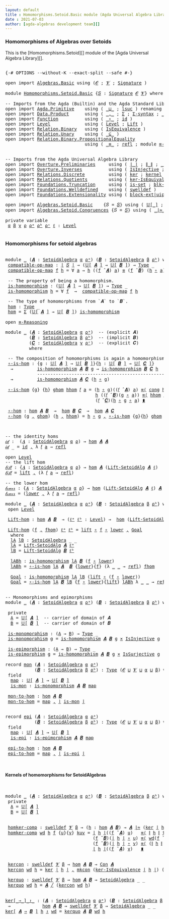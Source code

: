 ```yaml
---
layout: default
title : Homomorphisms.Setoid.Basic module (Agda Universal Algebra Library)
date : 2021-07-03
author: [agda-algebras development team][]
---
```


### Homomorphisms of Algebras over Setoids

This is the [Homomorphisms.Setoid][] module of the [Agda Universal Algebra Library][].

<pre class="Agda">

<a id="308" class="Symbol">{-#</a> <a id="312" class="Keyword">OPTIONS</a> <a id="320" class="Pragma">--without-K</a> <a id="332" class="Pragma">--exact-split</a> <a id="346" class="Pragma">--safe</a> <a id="353" class="Symbol">#-}</a>

<a id="358" class="Keyword">open</a> <a id="363" class="Keyword">import</a> <a id="370" href="Algebras.Basic.html" class="Module">Algebras.Basic</a> <a id="385" class="Keyword">using</a> <a id="391" class="Symbol">(</a><a id="392" href="Algebras.Basic.html#1210" class="Generalizable">𝓞</a> <a id="394" class="Symbol">;</a> <a id="396" href="Algebras.Basic.html#1212" class="Generalizable">𝓥</a> <a id="398" class="Symbol">;</a> <a id="400" href="Algebras.Basic.html#3576" class="Function">Signature</a> <a id="410" class="Symbol">)</a>

<a id="413" class="Keyword">module</a> <a id="420" href="Homomorphisms.Setoid.Basic.html" class="Module">Homomorphisms.Setoid.Basic</a> <a id="447" class="Symbol">{</a><a id="448" href="Homomorphisms.Setoid.Basic.html#448" class="Bound">𝑆</a> <a id="450" class="Symbol">:</a> <a id="452" href="Algebras.Basic.html#3576" class="Function">Signature</a> <a id="462" href="Algebras.Basic.html#1210" class="Generalizable">𝓞</a> <a id="464" href="Algebras.Basic.html#1212" class="Generalizable">𝓥</a><a id="465" class="Symbol">}</a> <a id="467" class="Keyword">where</a>

<a id="474" class="Comment">-- Imports from the Agda (Builtin) and the Agda Standard Library</a>
<a id="539" class="Keyword">open</a> <a id="544" class="Keyword">import</a> <a id="551" href="Agda.Primitive.html" class="Module">Agda.Primitive</a>    <a id="569" class="Keyword">using</a> <a id="575" class="Symbol">(</a> <a id="577" href="Agda.Primitive.html#810" class="Primitive Operator">_⊔_</a> <a id="581" class="Symbol">;</a> <a id="583" href="Agda.Primitive.html#780" class="Primitive">lsuc</a> <a id="588" class="Symbol">)</a> <a id="590" class="Keyword">renaming</a> <a id="599" class="Symbol">(</a> <a id="601" href="Agda.Primitive.html#326" class="Primitive">Set</a> <a id="605" class="Symbol">to</a> <a id="608" class="Primitive">Type</a> <a id="613" class="Symbol">)</a>
<a id="615" class="Keyword">open</a> <a id="620" class="Keyword">import</a> <a id="627" href="Data.Product.html" class="Module">Data.Product</a>      <a id="645" class="Keyword">using</a> <a id="651" class="Symbol">(</a> <a id="653" href="Agda.Builtin.Sigma.html#236" class="InductiveConstructor Operator">_,_</a> <a id="657" class="Symbol">;</a> <a id="659" href="Agda.Builtin.Sigma.html#166" class="Record">Σ</a> <a id="661" class="Symbol">;</a> <a id="663" href="Data.Product.html#916" class="Function">Σ-syntax</a> <a id="672" class="Symbol">;</a> <a id="674" href="Data.Product.html#1167" class="Function Operator">_×_</a> <a id="678" class="Symbol">)</a>
<a id="680" class="Keyword">open</a> <a id="685" class="Keyword">import</a> <a id="692" href="Function.html" class="Module">Function</a>          <a id="710" class="Keyword">using</a> <a id="716" class="Symbol">(</a> <a id="718" href="Function.Base.html#1031" class="Function Operator">_∘_</a> <a id="722" class="Symbol">;</a> <a id="724" href="Function.Base.html#615" class="Function">id</a> <a id="727" class="Symbol">)</a>
<a id="729" class="Keyword">open</a> <a id="734" class="Keyword">import</a> <a id="741" href="Level.html" class="Module">Level</a>             <a id="759" class="Keyword">using</a> <a id="765" class="Symbol">(</a> <a id="767" href="Agda.Primitive.html#597" class="Postulate">Level</a> <a id="773" class="Symbol">;</a> <a id="775" href="Level.html#400" class="Record">Lift</a> <a id="780" class="Symbol">)</a>
<a id="782" class="Keyword">open</a> <a id="787" class="Keyword">import</a> <a id="794" href="Relation.Binary.html" class="Module">Relation.Binary</a>   <a id="812" class="Keyword">using</a> <a id="818" class="Symbol">(</a> <a id="820" href="Relation.Binary.Structures.html#1522" class="Record">IsEquivalence</a> <a id="834" class="Symbol">)</a>
<a id="836" class="Keyword">open</a> <a id="841" class="Keyword">import</a> <a id="848" href="Relation.Unary.html" class="Module">Relation.Unary</a>    <a id="866" class="Keyword">using</a> <a id="872" class="Symbol">(</a> <a id="874" href="Relation.Unary.html#1742" class="Function Operator">_⊆_</a> <a id="878" class="Symbol">)</a>
<a id="880" class="Keyword">open</a> <a id="885" class="Keyword">import</a> <a id="892" href="Relation.Binary.PropositionalEquality.html" class="Module">Relation.Binary.PropositionalEquality</a>
                              <a id="960" class="Keyword">using</a> <a id="966" class="Symbol">(</a> <a id="968" href="Agda.Builtin.Equality.html#151" class="Datatype Operator">_≡_</a> <a id="972" class="Symbol">;</a> <a id="974" href="Agda.Builtin.Equality.html#208" class="InductiveConstructor">refl</a> <a id="979" class="Symbol">;</a> <a id="981" class="Keyword">module</a> <a id="988" href="Relation.Binary.PropositionalEquality.Core.html#2708" class="Module">≡-Reasoning</a> <a id="1000" class="Symbol">;</a> <a id="1002" href="Relation.Binary.PropositionalEquality.Core.html#1130" class="Function">cong</a> <a id="1007" class="Symbol">)</a>


<a id="1011" class="Comment">-- Imports from the Agda Universal Algebra Library</a>
<a id="1062" class="Keyword">open</a> <a id="1067" class="Keyword">import</a> <a id="1074" href="Overture.Preliminaries.html" class="Module">Overture.Preliminaries</a>     <a id="1101" class="Keyword">using</a> <a id="1107" class="Symbol">(</a> <a id="1109" href="Overture.Preliminaries.html#4155" class="Function Operator">∣_∣</a> <a id="1113" class="Symbol">;</a> <a id="1115" href="Overture.Preliminaries.html#4193" class="Function Operator">∥_∥</a> <a id="1119" class="Symbol">;</a> <a id="1121" href="Overture.Preliminaries.html#4859" class="Function Operator">_⁻¹</a> <a id="1125" class="Symbol">;</a> <a id="1127" href="Overture.Preliminaries.html#9422" class="Function Operator">_≈_</a><a id="1130" class="Symbol">)</a>
<a id="1132" class="Keyword">open</a> <a id="1137" class="Keyword">import</a> <a id="1144" href="Overture.Inverses.html" class="Module">Overture.Inverses</a>          <a id="1171" class="Keyword">using</a> <a id="1177" class="Symbol">(</a> <a id="1179" href="Overture.Inverses.html#2331" class="Function">IsInjective</a> <a id="1191" class="Symbol">;</a> <a id="1193" href="Overture.Inverses.html#3206" class="Function">IsSurjective</a> <a id="1206" class="Symbol">;</a> <a id="1208" href="Overture.Inverses.html#3462" class="Function">SurjInv</a> <a id="1216" class="Symbol">)</a>
<a id="1218" class="Keyword">open</a> <a id="1223" class="Keyword">import</a> <a id="1230" href="Relations.Discrete.html" class="Module">Relations.Discrete</a>         <a id="1257" class="Keyword">using</a> <a id="1263" class="Symbol">(</a> <a id="1265" href="Relations.Discrete.html#3561" class="Function">ker</a> <a id="1269" class="Symbol">;</a> <a id="1271" href="Relations.Discrete.html#3791" class="Function">kernel</a> <a id="1278" class="Symbol">)</a>
<a id="1280" class="Keyword">open</a> <a id="1285" class="Keyword">import</a> <a id="1292" href="Relations.Quotients.html" class="Module">Relations.Quotients</a>        <a id="1319" class="Keyword">using</a> <a id="1325" class="Symbol">(</a> <a id="1327" href="Relations.Quotients.html#2349" class="Function">ker-IsEquivalence</a> <a id="1345" class="Symbol">)</a>
<a id="1347" class="Keyword">open</a> <a id="1352" class="Keyword">import</a> <a id="1359" href="Foundations.Truncation.html" class="Module">Foundations.Truncation</a>     <a id="1386" class="Keyword">using</a> <a id="1392" class="Symbol">(</a> <a id="1394" href="Foundations.Truncation.html#6521" class="Function">is-set</a> <a id="1401" class="Symbol">;</a> <a id="1403" href="Foundations.Truncation.html#10715" class="Function">blk-uip</a> <a id="1411" class="Symbol">;</a> <a id="1413" href="Foundations.Truncation.html#7269" class="Function">is-embedding</a> <a id="1426" class="Symbol">;</a> <a id="1428" href="Foundations.Truncation.html#9332" class="Function">monic-is-embedding|Set</a> <a id="1451" class="Symbol">)</a>
<a id="1453" class="Keyword">open</a> <a id="1458" class="Keyword">import</a> <a id="1465" href="Foundations.Welldefined.html" class="Module">Foundations.Welldefined</a>    <a id="1492" class="Keyword">using</a> <a id="1498" class="Symbol">(</a> <a id="1500" href="Foundations.Welldefined.html#2817" class="Function">swelldef</a> <a id="1509" class="Symbol">)</a>
<a id="1511" class="Keyword">open</a> <a id="1516" class="Keyword">import</a> <a id="1523" href="Foundations.Extensionality.html" class="Module">Foundations.Extensionality</a> <a id="1550" class="Keyword">using</a> <a id="1556" class="Symbol">(</a> <a id="1558" href="Foundations.Extensionality.html#5826" class="Function">block-ext|uip</a> <a id="1572" class="Symbol">;</a> <a id="1574" href="Foundations.Extensionality.html#4239" class="Function">pred-ext</a> <a id="1583" class="Symbol">;</a> <a id="1585" href="Foundations.Extensionality.html#2562" class="Function">SurjInvIsRightInv</a> <a id="1603" class="Symbol">;</a> <a id="1605" href="Foundations.Extensionality.html#2745" class="Function">epic-factor</a> <a id="1617" class="Symbol">)</a>

<a id="1620" class="Keyword">open</a> <a id="1625" class="Keyword">import</a> <a id="1632" href="Algebras.Setoid.Basic.html" class="Module">Algebras.Setoid.Basic</a>    <a id="1657" class="Symbol">{</a><a id="1658" class="Argument">𝑆</a> <a id="1660" class="Symbol">=</a> <a id="1662" href="Homomorphisms.Setoid.Basic.html#448" class="Bound">𝑆</a><a id="1663" class="Symbol">}</a> <a id="1665" class="Keyword">using</a> <a id="1671" class="Symbol">(</a> <a id="1673" href="Algebras.Setoid.Basic.html#3525" class="Function Operator">𝕌[_]</a> <a id="1678" class="Symbol">;</a> <a id="1680" href="Algebras.Setoid.Basic.html#3113" class="Record">SetoidAlgebra</a> <a id="1694" class="Symbol">;</a> <a id="1696" href="Algebras.Setoid.Basic.html#4158" class="Function Operator">_̂_</a> <a id="1700" class="Symbol">;</a> <a id="1702" href="Algebras.Setoid.Basic.html#4353" class="Function">Lift-SetoidAlg</a> <a id="1717" class="Symbol">)</a>
<a id="1719" class="Keyword">open</a> <a id="1724" class="Keyword">import</a> <a id="1731" href="Algebras.Setoid.Congruences.html" class="Module">Algebras.Setoid.Congruences</a> <a id="1759" class="Symbol">{</a><a id="1760" class="Argument">𝑆</a> <a id="1762" class="Symbol">=</a> <a id="1764" href="Homomorphisms.Setoid.Basic.html#448" class="Bound">𝑆</a><a id="1765" class="Symbol">}</a> <a id="1767" class="Keyword">using</a> <a id="1773" class="Symbol">(</a> <a id="1775" href="Algebras.Setoid.Congruences.html#1771" class="Function Operator">_∣≈_</a> <a id="1780" class="Symbol">;</a> <a id="1782" href="Algebras.Setoid.Congruences.html#2654" class="Function">Con</a> <a id="1786" class="Symbol">;</a> <a id="1788" href="Algebras.Setoid.Congruences.html#2442" class="Record">IsCongruence</a> <a id="1801" class="Symbol">;</a> <a id="1803" href="Algebras.Setoid.Congruences.html#2538" class="InductiveConstructor">mkcon</a> <a id="1809" class="Symbol">;</a> <a id="1811" href="Algebras.Setoid.Congruences.html#3685" class="Function Operator">_╱_</a><a id="1814" class="Symbol">)</a>

<a id="1817" class="Keyword">private</a> <a id="1825" class="Keyword">variable</a>
 <a id="1835" href="Homomorphisms.Setoid.Basic.html#1835" class="Generalizable">α</a> <a id="1837" href="Homomorphisms.Setoid.Basic.html#1837" class="Generalizable">β</a> <a id="1839" href="Homomorphisms.Setoid.Basic.html#1839" class="Generalizable">γ</a> <a id="1841" href="Homomorphisms.Setoid.Basic.html#1841" class="Generalizable">ρ</a> <a id="1843" href="Homomorphisms.Setoid.Basic.html#1843" class="Generalizable">ρᵃ</a> <a id="1846" href="Homomorphisms.Setoid.Basic.html#1846" class="Generalizable">ρᵇ</a> <a id="1849" href="Homomorphisms.Setoid.Basic.html#1849" class="Generalizable">ρᶜ</a> <a id="1852" href="Homomorphisms.Setoid.Basic.html#1852" class="Generalizable">ℓ</a> <a id="1854" class="Symbol">:</a> <a id="1856" href="Agda.Primitive.html#597" class="Postulate">Level</a>

</pre>

### Homomorphisms for setoid algebras

<pre class="Agda">

<a id="1928" class="Keyword">module</a> <a id="1935" href="Homomorphisms.Setoid.Basic.html#1935" class="Module">_</a> <a id="1937" class="Symbol">(</a><a id="1938" href="Homomorphisms.Setoid.Basic.html#1938" class="Bound">𝑨</a> <a id="1940" class="Symbol">:</a> <a id="1942" href="Algebras.Setoid.Basic.html#3113" class="Record">SetoidAlgebra</a> <a id="1956" href="Homomorphisms.Setoid.Basic.html#1835" class="Generalizable">α</a> <a id="1958" href="Homomorphisms.Setoid.Basic.html#1843" class="Generalizable">ρᵃ</a><a id="1960" class="Symbol">)</a> <a id="1962" class="Symbol">(</a><a id="1963" href="Homomorphisms.Setoid.Basic.html#1963" class="Bound">𝑩</a> <a id="1965" class="Symbol">:</a> <a id="1967" href="Algebras.Setoid.Basic.html#3113" class="Record">SetoidAlgebra</a> <a id="1981" href="Homomorphisms.Setoid.Basic.html#1837" class="Generalizable">β</a> <a id="1983" href="Homomorphisms.Setoid.Basic.html#1846" class="Generalizable">ρᵇ</a><a id="1985" class="Symbol">)</a> <a id="1987" class="Keyword">where</a>
 <a id="1994" href="Homomorphisms.Setoid.Basic.html#1994" class="Function">compatible-op-map</a> <a id="2012" class="Symbol">:</a> <a id="2014" href="Overture.Preliminaries.html#4155" class="Function Operator">∣</a> <a id="2016" href="Homomorphisms.Setoid.Basic.html#448" class="Bound">𝑆</a> <a id="2018" href="Overture.Preliminaries.html#4155" class="Function Operator">∣</a> <a id="2020" class="Symbol">→</a> <a id="2022" class="Symbol">(</a><a id="2023" href="Algebras.Setoid.Basic.html#3525" class="Function Operator">𝕌[</a> <a id="2026" href="Homomorphisms.Setoid.Basic.html#1938" class="Bound">𝑨</a> <a id="2028" href="Algebras.Setoid.Basic.html#3525" class="Function Operator">]</a> <a id="2030" class="Symbol">→</a> <a id="2032" href="Algebras.Setoid.Basic.html#3525" class="Function Operator">𝕌[</a> <a id="2035" href="Homomorphisms.Setoid.Basic.html#1963" class="Bound">𝑩</a> <a id="2037" href="Algebras.Setoid.Basic.html#3525" class="Function Operator">]</a><a id="2038" class="Symbol">)</a> <a id="2040" class="Symbol">→</a> <a id="2042" href="Homomorphisms.Setoid.Basic.html#608" class="Primitive">Type</a> <a id="2047" class="Symbol">_</a>
 <a id="2050" href="Homomorphisms.Setoid.Basic.html#1994" class="Function">compatible-op-map</a> <a id="2068" href="Homomorphisms.Setoid.Basic.html#2068" class="Bound">f</a> <a id="2070" href="Homomorphisms.Setoid.Basic.html#2070" class="Bound">h</a> <a id="2072" class="Symbol">=</a> <a id="2074" class="Symbol">∀</a> <a id="2076" href="Homomorphisms.Setoid.Basic.html#2076" class="Bound">a</a> <a id="2078" class="Symbol">→</a> <a id="2080" href="Homomorphisms.Setoid.Basic.html#2070" class="Bound">h</a> <a id="2082" class="Symbol">((</a><a id="2084" href="Homomorphisms.Setoid.Basic.html#2068" class="Bound">f</a> <a id="2086" href="Algebras.Setoid.Basic.html#4158" class="Function Operator">̂</a> <a id="2088" href="Homomorphisms.Setoid.Basic.html#1938" class="Bound">𝑨</a><a id="2089" class="Symbol">)</a> <a id="2091" href="Homomorphisms.Setoid.Basic.html#2076" class="Bound">a</a><a id="2092" class="Symbol">)</a> <a id="2094" href="Agda.Builtin.Equality.html#151" class="Datatype Operator">≡</a> <a id="2096" class="Symbol">(</a><a id="2097" href="Homomorphisms.Setoid.Basic.html#2068" class="Bound">f</a> <a id="2099" href="Algebras.Setoid.Basic.html#4158" class="Function Operator">̂</a> <a id="2101" href="Homomorphisms.Setoid.Basic.html#1963" class="Bound">𝑩</a><a id="2102" class="Symbol">)</a> <a id="2104" class="Symbol">(</a><a id="2105" href="Homomorphisms.Setoid.Basic.html#2070" class="Bound">h</a> <a id="2107" href="Function.Base.html#1031" class="Function Operator">∘</a> <a id="2109" href="Homomorphisms.Setoid.Basic.html#2076" class="Bound">a</a><a id="2110" class="Symbol">)</a>

 <a id="2114" class="Comment">-- The property of being a homomorphism.</a>
 <a id="2156" href="Homomorphisms.Setoid.Basic.html#2156" class="Function">is-homomorphism</a> <a id="2172" class="Symbol">:</a> <a id="2174" class="Symbol">(</a><a id="2175" href="Algebras.Setoid.Basic.html#3525" class="Function Operator">𝕌[</a> <a id="2178" href="Homomorphisms.Setoid.Basic.html#1938" class="Bound">𝑨</a> <a id="2180" href="Algebras.Setoid.Basic.html#3525" class="Function Operator">]</a> <a id="2182" class="Symbol">→</a> <a id="2184" href="Algebras.Setoid.Basic.html#3525" class="Function Operator">𝕌[</a> <a id="2187" href="Homomorphisms.Setoid.Basic.html#1963" class="Bound">𝑩</a> <a id="2189" href="Algebras.Setoid.Basic.html#3525" class="Function Operator">]</a><a id="2190" class="Symbol">)</a> <a id="2192" class="Symbol">→</a> <a id="2194" href="Homomorphisms.Setoid.Basic.html#608" class="Primitive">Type</a> <a id="2199" class="Symbol">_</a>
 <a id="2202" href="Homomorphisms.Setoid.Basic.html#2156" class="Function">is-homomorphism</a> <a id="2218" href="Homomorphisms.Setoid.Basic.html#2218" class="Bound">h</a> <a id="2220" class="Symbol">=</a> <a id="2222" class="Symbol">∀</a> <a id="2224" href="Homomorphisms.Setoid.Basic.html#2224" class="Bound">f</a>  <a id="2227" class="Symbol">→</a>  <a id="2230" href="Homomorphisms.Setoid.Basic.html#1994" class="Function">compatible-op-map</a> <a id="2248" href="Homomorphisms.Setoid.Basic.html#2224" class="Bound">f</a> <a id="2250" href="Homomorphisms.Setoid.Basic.html#2218" class="Bound">h</a>

 <a id="2254" class="Comment">-- The type of homomorphisms from `𝑨` to `𝑩`.</a>
 <a id="2301" href="Homomorphisms.Setoid.Basic.html#2301" class="Function">hom</a> <a id="2305" class="Symbol">:</a> <a id="2307" href="Homomorphisms.Setoid.Basic.html#608" class="Primitive">Type</a> <a id="2312" class="Symbol">_</a>
 <a id="2315" href="Homomorphisms.Setoid.Basic.html#2301" class="Function">hom</a> <a id="2319" class="Symbol">=</a> <a id="2321" href="Agda.Builtin.Sigma.html#166" class="Record">Σ</a> <a id="2323" class="Symbol">(</a><a id="2324" href="Algebras.Setoid.Basic.html#3525" class="Function Operator">𝕌[</a> <a id="2327" href="Homomorphisms.Setoid.Basic.html#1938" class="Bound">𝑨</a> <a id="2329" href="Algebras.Setoid.Basic.html#3525" class="Function Operator">]</a> <a id="2331" class="Symbol">→</a> <a id="2333" href="Algebras.Setoid.Basic.html#3525" class="Function Operator">𝕌[</a> <a id="2336" href="Homomorphisms.Setoid.Basic.html#1963" class="Bound">𝑩</a> <a id="2338" href="Algebras.Setoid.Basic.html#3525" class="Function Operator">]</a><a id="2339" class="Symbol">)</a> <a id="2341" href="Homomorphisms.Setoid.Basic.html#2156" class="Function">is-homomorphism</a>

<a id="2358" class="Keyword">open</a> <a id="2363" href="Relation.Binary.PropositionalEquality.Core.html#2708" class="Module">≡-Reasoning</a>

<a id="2376" class="Keyword">module</a> <a id="2383" href="Homomorphisms.Setoid.Basic.html#2383" class="Module">_</a> <a id="2385" class="Symbol">(</a><a id="2386" href="Homomorphisms.Setoid.Basic.html#2386" class="Bound">𝑨</a> <a id="2388" class="Symbol">:</a> <a id="2390" href="Algebras.Setoid.Basic.html#3113" class="Record">SetoidAlgebra</a> <a id="2404" href="Homomorphisms.Setoid.Basic.html#1835" class="Generalizable">α</a> <a id="2406" href="Homomorphisms.Setoid.Basic.html#1843" class="Generalizable">ρᵃ</a><a id="2408" class="Symbol">)</a>  <a id="2411" class="Comment">-- (explicit 𝑨)</a>
         <a id="2436" class="Symbol">(</a><a id="2437" href="Homomorphisms.Setoid.Basic.html#2437" class="Bound">𝑩</a> <a id="2439" class="Symbol">:</a> <a id="2441" href="Algebras.Setoid.Basic.html#3113" class="Record">SetoidAlgebra</a> <a id="2455" href="Homomorphisms.Setoid.Basic.html#1837" class="Generalizable">β</a> <a id="2457" href="Homomorphisms.Setoid.Basic.html#1846" class="Generalizable">ρᵇ</a><a id="2459" class="Symbol">)</a>  <a id="2462" class="Comment">-- (implicit 𝑩)</a>
         <a id="2487" class="Symbol">(</a><a id="2488" href="Homomorphisms.Setoid.Basic.html#2488" class="Bound">𝑪</a> <a id="2490" class="Symbol">:</a> <a id="2492" href="Algebras.Setoid.Basic.html#3113" class="Record">SetoidAlgebra</a> <a id="2506" href="Homomorphisms.Setoid.Basic.html#1839" class="Generalizable">γ</a> <a id="2508" href="Homomorphisms.Setoid.Basic.html#1849" class="Generalizable">ρᶜ</a><a id="2510" class="Symbol">)</a>  <a id="2513" class="Comment">-- (explicit 𝑪)</a>
         <a id="2538" class="Keyword">where</a>

 <a id="2546" class="Comment">-- The composition of homomorphisms is again a homomorphism.</a>
 <a id="2608" href="Homomorphisms.Setoid.Basic.html#2608" class="Function">∘-is-hom</a> <a id="2617" class="Symbol">:</a> <a id="2619" class="Symbol">{</a><a id="2620" href="Homomorphisms.Setoid.Basic.html#2620" class="Bound">g</a> <a id="2622" class="Symbol">:</a> <a id="2624" href="Algebras.Setoid.Basic.html#3525" class="Function Operator">𝕌[</a> <a id="2627" href="Homomorphisms.Setoid.Basic.html#2386" class="Bound">𝑨</a> <a id="2629" href="Algebras.Setoid.Basic.html#3525" class="Function Operator">]</a> <a id="2631" class="Symbol">→</a> <a id="2633" href="Algebras.Setoid.Basic.html#3525" class="Function Operator">𝕌[</a> <a id="2636" href="Homomorphisms.Setoid.Basic.html#2437" class="Bound">𝑩</a> <a id="2638" href="Algebras.Setoid.Basic.html#3525" class="Function Operator">]</a><a id="2639" class="Symbol">}{</a><a id="2641" href="Homomorphisms.Setoid.Basic.html#2641" class="Bound">h</a> <a id="2643" class="Symbol">:</a> <a id="2645" href="Algebras.Setoid.Basic.html#3525" class="Function Operator">𝕌[</a> <a id="2648" href="Homomorphisms.Setoid.Basic.html#2437" class="Bound">𝑩</a> <a id="2650" href="Algebras.Setoid.Basic.html#3525" class="Function Operator">]</a> <a id="2652" class="Symbol">→</a> <a id="2654" href="Algebras.Setoid.Basic.html#3525" class="Function Operator">𝕌[</a> <a id="2657" href="Homomorphisms.Setoid.Basic.html#2488" class="Bound">𝑪</a> <a id="2659" href="Algebras.Setoid.Basic.html#3525" class="Function Operator">]</a><a id="2660" class="Symbol">}</a>
  <a id="2664" class="Symbol">→</a>         <a id="2674" href="Homomorphisms.Setoid.Basic.html#2156" class="Function">is-homomorphism</a> <a id="2690" href="Homomorphisms.Setoid.Basic.html#2386" class="Bound">𝑨</a> <a id="2692" href="Homomorphisms.Setoid.Basic.html#2437" class="Bound">𝑩</a> <a id="2694" href="Homomorphisms.Setoid.Basic.html#2620" class="Bound">g</a> <a id="2696" class="Symbol">→</a> <a id="2698" href="Homomorphisms.Setoid.Basic.html#2156" class="Function">is-homomorphism</a> <a id="2714" href="Homomorphisms.Setoid.Basic.html#2437" class="Bound">𝑩</a> <a id="2716" href="Homomorphisms.Setoid.Basic.html#2488" class="Bound">𝑪</a> <a id="2718" href="Homomorphisms.Setoid.Basic.html#2641" class="Bound">h</a>
            <a id="2732" class="Comment">-------------------------------------------------</a>
  <a id="2784" class="Symbol">→</a>         <a id="2794" href="Homomorphisms.Setoid.Basic.html#2156" class="Function">is-homomorphism</a> <a id="2810" href="Homomorphisms.Setoid.Basic.html#2386" class="Bound">𝑨</a> <a id="2812" href="Homomorphisms.Setoid.Basic.html#2488" class="Bound">𝑪</a> <a id="2814" class="Symbol">(</a><a id="2815" href="Homomorphisms.Setoid.Basic.html#2641" class="Bound">h</a> <a id="2817" href="Function.Base.html#1031" class="Function Operator">∘</a> <a id="2819" href="Homomorphisms.Setoid.Basic.html#2620" class="Bound">g</a><a id="2820" class="Symbol">)</a>

 <a id="2824" href="Homomorphisms.Setoid.Basic.html#2608" class="Function">∘-is-hom</a> <a id="2833" class="Symbol">{</a><a id="2834" href="Homomorphisms.Setoid.Basic.html#2834" class="Bound">g</a><a id="2835" class="Symbol">}</a> <a id="2837" class="Symbol">{</a><a id="2838" href="Homomorphisms.Setoid.Basic.html#2838" class="Bound">h</a><a id="2839" class="Symbol">}</a> <a id="2841" href="Homomorphisms.Setoid.Basic.html#2841" class="Bound">ghom</a> <a id="2846" href="Homomorphisms.Setoid.Basic.html#2846" class="Bound">hhom</a> <a id="2851" href="Homomorphisms.Setoid.Basic.html#2851" class="Bound">𝑓</a> <a id="2853" href="Homomorphisms.Setoid.Basic.html#2853" class="Bound">a</a> <a id="2855" class="Symbol">=</a> <a id="2857" class="Symbol">(</a><a id="2858" href="Homomorphisms.Setoid.Basic.html#2838" class="Bound">h</a> <a id="2860" href="Function.Base.html#1031" class="Function Operator">∘</a> <a id="2862" href="Homomorphisms.Setoid.Basic.html#2834" class="Bound">g</a><a id="2863" class="Symbol">)((</a><a id="2866" href="Homomorphisms.Setoid.Basic.html#2851" class="Bound">𝑓</a> <a id="2868" href="Algebras.Setoid.Basic.html#4158" class="Function Operator">̂</a> <a id="2870" href="Homomorphisms.Setoid.Basic.html#2386" class="Bound">𝑨</a><a id="2871" class="Symbol">)</a> <a id="2873" href="Homomorphisms.Setoid.Basic.html#2853" class="Bound">a</a><a id="2874" class="Symbol">)</a> <a id="2876" href="Relation.Binary.PropositionalEquality.Core.html#2923" class="Function">≡⟨</a> <a id="2879" href="Relation.Binary.PropositionalEquality.Core.html#1130" class="Function">cong</a> <a id="2884" href="Homomorphisms.Setoid.Basic.html#2838" class="Bound">h</a> <a id="2886" class="Symbol">(</a> <a id="2888" href="Homomorphisms.Setoid.Basic.html#2841" class="Bound">ghom</a> <a id="2893" href="Homomorphisms.Setoid.Basic.html#2851" class="Bound">𝑓</a> <a id="2895" href="Homomorphisms.Setoid.Basic.html#2853" class="Bound">a</a> <a id="2897" class="Symbol">)</a> <a id="2899" href="Relation.Binary.PropositionalEquality.Core.html#2923" class="Function">⟩</a>
                                  <a id="2935" href="Homomorphisms.Setoid.Basic.html#2838" class="Bound">h</a> <a id="2937" class="Symbol">((</a><a id="2939" href="Homomorphisms.Setoid.Basic.html#2851" class="Bound">𝑓</a> <a id="2941" href="Algebras.Setoid.Basic.html#4158" class="Function Operator">̂</a> <a id="2943" href="Homomorphisms.Setoid.Basic.html#2437" class="Bound">𝑩</a><a id="2944" class="Symbol">)(</a><a id="2946" href="Homomorphisms.Setoid.Basic.html#2834" class="Bound">g</a> <a id="2948" href="Function.Base.html#1031" class="Function Operator">∘</a> <a id="2950" href="Homomorphisms.Setoid.Basic.html#2853" class="Bound">a</a><a id="2951" class="Symbol">))</a> <a id="2954" href="Relation.Binary.PropositionalEquality.Core.html#2923" class="Function">≡⟨</a> <a id="2957" href="Homomorphisms.Setoid.Basic.html#2846" class="Bound">hhom</a> <a id="2962" href="Homomorphisms.Setoid.Basic.html#2851" class="Bound">𝑓</a> <a id="2964" class="Symbol">(</a> <a id="2966" href="Homomorphisms.Setoid.Basic.html#2834" class="Bound">g</a> <a id="2968" href="Function.Base.html#1031" class="Function Operator">∘</a> <a id="2970" href="Homomorphisms.Setoid.Basic.html#2853" class="Bound">a</a> <a id="2972" class="Symbol">)</a> <a id="2974" href="Relation.Binary.PropositionalEquality.Core.html#2923" class="Function">⟩</a>
                                  <a id="3010" class="Symbol">(</a><a id="3011" href="Homomorphisms.Setoid.Basic.html#2851" class="Bound">𝑓</a> <a id="3013" href="Algebras.Setoid.Basic.html#4158" class="Function Operator">̂</a> <a id="3015" href="Homomorphisms.Setoid.Basic.html#2488" class="Bound">𝑪</a><a id="3016" class="Symbol">)(</a><a id="3018" href="Homomorphisms.Setoid.Basic.html#2838" class="Bound">h</a> <a id="3020" href="Function.Base.html#1031" class="Function Operator">∘</a> <a id="3022" href="Homomorphisms.Setoid.Basic.html#2834" class="Bound">g</a> <a id="3024" href="Function.Base.html#1031" class="Function Operator">∘</a> <a id="3026" href="Homomorphisms.Setoid.Basic.html#2853" class="Bound">a</a><a id="3027" class="Symbol">)</a> <a id="3029" href="Relation.Binary.PropositionalEquality.Core.html#3105" class="Function Operator">∎</a>

 <a id="3033" href="Homomorphisms.Setoid.Basic.html#3033" class="Function">∘-hom</a> <a id="3039" class="Symbol">:</a> <a id="3041" href="Homomorphisms.Setoid.Basic.html#2301" class="Function">hom</a> <a id="3045" href="Homomorphisms.Setoid.Basic.html#2386" class="Bound">𝑨</a> <a id="3047" href="Homomorphisms.Setoid.Basic.html#2437" class="Bound">𝑩</a>  <a id="3050" class="Symbol">→</a>  <a id="3053" href="Homomorphisms.Setoid.Basic.html#2301" class="Function">hom</a> <a id="3057" href="Homomorphisms.Setoid.Basic.html#2437" class="Bound">𝑩</a> <a id="3059" href="Homomorphisms.Setoid.Basic.html#2488" class="Bound">𝑪</a>  <a id="3062" class="Symbol">→</a>  <a id="3065" href="Homomorphisms.Setoid.Basic.html#2301" class="Function">hom</a> <a id="3069" href="Homomorphisms.Setoid.Basic.html#2386" class="Bound">𝑨</a> <a id="3071" href="Homomorphisms.Setoid.Basic.html#2488" class="Bound">𝑪</a>
 <a id="3074" href="Homomorphisms.Setoid.Basic.html#3033" class="Function">∘-hom</a> <a id="3080" class="Symbol">(</a><a id="3081" href="Homomorphisms.Setoid.Basic.html#3081" class="Bound">g</a> <a id="3083" href="Agda.Builtin.Sigma.html#236" class="InductiveConstructor Operator">,</a> <a id="3085" href="Homomorphisms.Setoid.Basic.html#3085" class="Bound">ghom</a><a id="3089" class="Symbol">)</a> <a id="3091" class="Symbol">(</a><a id="3092" href="Homomorphisms.Setoid.Basic.html#3092" class="Bound">h</a> <a id="3094" href="Agda.Builtin.Sigma.html#236" class="InductiveConstructor Operator">,</a> <a id="3096" href="Homomorphisms.Setoid.Basic.html#3096" class="Bound">hhom</a><a id="3100" class="Symbol">)</a> <a id="3102" class="Symbol">=</a> <a id="3104" href="Homomorphisms.Setoid.Basic.html#3092" class="Bound">h</a> <a id="3106" href="Function.Base.html#1031" class="Function Operator">∘</a> <a id="3108" href="Homomorphisms.Setoid.Basic.html#3081" class="Bound">g</a> <a id="3110" href="Agda.Builtin.Sigma.html#236" class="InductiveConstructor Operator">,</a> <a id="3112" href="Homomorphisms.Setoid.Basic.html#2608" class="Function">∘-is-hom</a> <a id="3121" class="Symbol">{</a><a id="3122" href="Homomorphisms.Setoid.Basic.html#3081" class="Bound">g</a><a id="3123" class="Symbol">}{</a><a id="3125" href="Homomorphisms.Setoid.Basic.html#3092" class="Bound">h</a><a id="3126" class="Symbol">}</a> <a id="3128" href="Homomorphisms.Setoid.Basic.html#3085" class="Bound">ghom</a> <a id="3133" href="Homomorphisms.Setoid.Basic.html#3096" class="Bound">hhom</a> 



<a id="3142" class="Comment">-- the identity homs</a>
<a id="𝒾𝒹"></a><a id="3163" href="Homomorphisms.Setoid.Basic.html#3163" class="Function">𝒾𝒹</a> <a id="3166" class="Symbol">:</a>  <a id="3169" class="Symbol">(</a><a id="3170" href="Homomorphisms.Setoid.Basic.html#3170" class="Bound">𝑨</a> <a id="3172" class="Symbol">:</a> <a id="3174" href="Algebras.Setoid.Basic.html#3113" class="Record">SetoidAlgebra</a> <a id="3188" href="Homomorphisms.Setoid.Basic.html#1835" class="Generalizable">α</a> <a id="3190" href="Homomorphisms.Setoid.Basic.html#1841" class="Generalizable">ρ</a><a id="3191" class="Symbol">)</a> <a id="3193" class="Symbol">→</a> <a id="3195" href="Homomorphisms.Setoid.Basic.html#2301" class="Function">hom</a> <a id="3199" href="Homomorphisms.Setoid.Basic.html#3170" class="Bound">𝑨</a> <a id="3201" href="Homomorphisms.Setoid.Basic.html#3170" class="Bound">𝑨</a>
<a id="3203" href="Homomorphisms.Setoid.Basic.html#3163" class="Function">𝒾𝒹</a> <a id="3206" class="Symbol">_</a> <a id="3208" class="Symbol">=</a> <a id="3210" href="Function.Base.html#615" class="Function">id</a> <a id="3213" href="Agda.Builtin.Sigma.html#236" class="InductiveConstructor Operator">,</a> <a id="3215" class="Symbol">λ</a> <a id="3217" href="Homomorphisms.Setoid.Basic.html#3217" class="Bound">𝑓</a> <a id="3219" href="Homomorphisms.Setoid.Basic.html#3219" class="Bound">a</a> <a id="3221" class="Symbol">→</a> <a id="3223" href="Agda.Builtin.Equality.html#208" class="InductiveConstructor">refl</a>

<a id="3229" class="Keyword">open</a> <a id="3234" href="Level.html" class="Module">Level</a>
<a id="3240" class="Comment">-- the lift hom</a>
<a id="𝓁𝒾𝒻𝓉"></a><a id="3256" href="Homomorphisms.Setoid.Basic.html#3256" class="Function">𝓁𝒾𝒻𝓉</a> <a id="3261" class="Symbol">:</a> <a id="3263" class="Symbol">{</a><a id="3264" href="Homomorphisms.Setoid.Basic.html#3264" class="Bound">𝑨</a> <a id="3266" class="Symbol">:</a> <a id="3268" href="Algebras.Setoid.Basic.html#3113" class="Record">SetoidAlgebra</a> <a id="3282" href="Homomorphisms.Setoid.Basic.html#1835" class="Generalizable">α</a> <a id="3284" href="Homomorphisms.Setoid.Basic.html#1841" class="Generalizable">ρ</a><a id="3285" class="Symbol">}</a> <a id="3287" class="Symbol">→</a> <a id="3289" href="Homomorphisms.Setoid.Basic.html#2301" class="Function">hom</a> <a id="3293" href="Homomorphisms.Setoid.Basic.html#3264" class="Bound">𝑨</a> <a id="3295" class="Symbol">(</a><a id="3296" href="Algebras.Setoid.Basic.html#4353" class="Function">Lift-SetoidAlg</a> <a id="3311" href="Homomorphisms.Setoid.Basic.html#3264" class="Bound">𝑨</a> <a id="3313" href="Homomorphisms.Setoid.Basic.html#1852" class="Generalizable">ℓ</a><a id="3314" class="Symbol">)</a>
<a id="3316" href="Homomorphisms.Setoid.Basic.html#3256" class="Function">𝓁𝒾𝒻𝓉</a> <a id="3321" class="Symbol">=</a> <a id="3323" href="Level.html#457" class="InductiveConstructor">lift</a> <a id="3328" href="Agda.Builtin.Sigma.html#236" class="InductiveConstructor Operator">,</a> <a id="3330" class="Symbol">(λ</a> <a id="3333" href="Homomorphisms.Setoid.Basic.html#3333" class="Bound">𝑓</a> <a id="3335" href="Homomorphisms.Setoid.Basic.html#3335" class="Bound">a</a> <a id="3337" class="Symbol">→</a> <a id="3339" href="Agda.Builtin.Equality.html#208" class="InductiveConstructor">refl</a><a id="3343" class="Symbol">)</a>

<a id="3346" class="Comment">-- the lower hom</a>
<a id="𝓁ℴ𝓌ℯ𝓇"></a><a id="3363" href="Homomorphisms.Setoid.Basic.html#3363" class="Function">𝓁ℴ𝓌ℯ𝓇</a> <a id="3369" class="Symbol">:</a> <a id="3371" class="Symbol">{</a><a id="3372" href="Homomorphisms.Setoid.Basic.html#3372" class="Bound">𝑨</a> <a id="3374" class="Symbol">:</a> <a id="3376" href="Algebras.Setoid.Basic.html#3113" class="Record">SetoidAlgebra</a> <a id="3390" href="Homomorphisms.Setoid.Basic.html#1835" class="Generalizable">α</a> <a id="3392" href="Homomorphisms.Setoid.Basic.html#1841" class="Generalizable">ρ</a><a id="3393" class="Symbol">}</a> <a id="3395" class="Symbol">→</a> <a id="3397" href="Homomorphisms.Setoid.Basic.html#2301" class="Function">hom</a> <a id="3401" class="Symbol">(</a><a id="3402" href="Algebras.Setoid.Basic.html#4353" class="Function">Lift-SetoidAlg</a> <a id="3417" href="Homomorphisms.Setoid.Basic.html#3372" class="Bound">𝑨</a> <a id="3419" href="Homomorphisms.Setoid.Basic.html#1852" class="Generalizable">ℓ</a><a id="3420" class="Symbol">)</a> <a id="3422" href="Homomorphisms.Setoid.Basic.html#3372" class="Bound">𝑨</a>
<a id="3424" href="Homomorphisms.Setoid.Basic.html#3363" class="Function">𝓁ℴ𝓌ℯ𝓇</a> <a id="3430" class="Symbol">=</a> <a id="3432" class="Symbol">(</a><a id="3433" href="Level.html#470" class="Field">lower</a> <a id="3439" href="Agda.Builtin.Sigma.html#236" class="InductiveConstructor Operator">,</a> <a id="3441" class="Symbol">λ</a> <a id="3443" href="Homomorphisms.Setoid.Basic.html#3443" class="Bound">𝑓</a> <a id="3445" href="Homomorphisms.Setoid.Basic.html#3445" class="Bound">a</a> <a id="3447" class="Symbol">→</a> <a id="3449" href="Agda.Builtin.Equality.html#208" class="InductiveConstructor">refl</a><a id="3453" class="Symbol">)</a>

<a id="3456" class="Keyword">module</a> <a id="3463" href="Homomorphisms.Setoid.Basic.html#3463" class="Module">_</a> <a id="3465" class="Symbol">{</a><a id="3466" href="Homomorphisms.Setoid.Basic.html#3466" class="Bound">𝑨</a> <a id="3468" class="Symbol">:</a> <a id="3470" href="Algebras.Setoid.Basic.html#3113" class="Record">SetoidAlgebra</a> <a id="3484" href="Homomorphisms.Setoid.Basic.html#1835" class="Generalizable">α</a> <a id="3486" href="Homomorphisms.Setoid.Basic.html#1843" class="Generalizable">ρᵃ</a><a id="3488" class="Symbol">}</a> <a id="3490" class="Symbol">{</a><a id="3491" href="Homomorphisms.Setoid.Basic.html#3491" class="Bound">𝑩</a> <a id="3493" class="Symbol">:</a> <a id="3495" href="Algebras.Setoid.Basic.html#3113" class="Record">SetoidAlgebra</a> <a id="3509" href="Homomorphisms.Setoid.Basic.html#1837" class="Generalizable">β</a> <a id="3511" href="Homomorphisms.Setoid.Basic.html#1846" class="Generalizable">ρᵇ</a><a id="3513" class="Symbol">}</a> <a id="3515" class="Keyword">where</a>
 <a id="3522" class="Keyword">open</a> <a id="3527" href="Level.html" class="Module">Level</a>

 <a id="3535" href="Homomorphisms.Setoid.Basic.html#3535" class="Function">Lift-hom</a> <a id="3544" class="Symbol">:</a> <a id="3546" href="Homomorphisms.Setoid.Basic.html#2301" class="Function">hom</a> <a id="3550" href="Homomorphisms.Setoid.Basic.html#3466" class="Bound">𝑨</a> <a id="3552" href="Homomorphisms.Setoid.Basic.html#3491" class="Bound">𝑩</a>  <a id="3555" class="Symbol">→</a> <a id="3557" class="Symbol">(</a><a id="3558" href="Homomorphisms.Setoid.Basic.html#3558" class="Bound">ℓᵃ</a> <a id="3561" href="Homomorphisms.Setoid.Basic.html#3561" class="Bound">ℓᵇ</a> <a id="3564" class="Symbol">:</a> <a id="3566" href="Agda.Primitive.html#597" class="Postulate">Level</a><a id="3571" class="Symbol">)</a> <a id="3573" class="Symbol">→</a>  <a id="3576" href="Homomorphisms.Setoid.Basic.html#2301" class="Function">hom</a> <a id="3580" class="Symbol">(</a><a id="3581" href="Algebras.Setoid.Basic.html#4353" class="Function">Lift-SetoidAlg</a> <a id="3596" href="Homomorphisms.Setoid.Basic.html#3466" class="Bound">𝑨</a> <a id="3598" href="Homomorphisms.Setoid.Basic.html#3558" class="Bound">ℓᵃ</a><a id="3600" class="Symbol">)</a> <a id="3602" class="Symbol">(</a><a id="3603" href="Algebras.Setoid.Basic.html#4353" class="Function">Lift-SetoidAlg</a> <a id="3618" href="Homomorphisms.Setoid.Basic.html#3491" class="Bound">𝑩</a> <a id="3620" href="Homomorphisms.Setoid.Basic.html#3561" class="Bound">ℓᵇ</a><a id="3622" class="Symbol">)</a>

 <a id="3626" href="Homomorphisms.Setoid.Basic.html#3535" class="Function">Lift-hom</a> <a id="3635" class="Symbol">(</a><a id="3636" href="Homomorphisms.Setoid.Basic.html#3636" class="Bound">f</a> <a id="3638" href="Agda.Builtin.Sigma.html#236" class="InductiveConstructor Operator">,</a> <a id="3640" href="Homomorphisms.Setoid.Basic.html#3640" class="Bound">fhom</a><a id="3644" class="Symbol">)</a> <a id="3646" href="Homomorphisms.Setoid.Basic.html#3646" class="Bound">ℓᵃ</a> <a id="3649" href="Homomorphisms.Setoid.Basic.html#3649" class="Bound">ℓᵇ</a> <a id="3652" class="Symbol">=</a> <a id="3654" href="Level.html#457" class="InductiveConstructor">lift</a> <a id="3659" href="Function.Base.html#1031" class="Function Operator">∘</a> <a id="3661" href="Homomorphisms.Setoid.Basic.html#3636" class="Bound">f</a> <a id="3663" href="Function.Base.html#1031" class="Function Operator">∘</a> <a id="3665" href="Level.html#470" class="Field">lower</a> <a id="3671" href="Agda.Builtin.Sigma.html#236" class="InductiveConstructor Operator">,</a> <a id="3673" href="Homomorphisms.Setoid.Basic.html#3871" class="Function">Goal</a>
  <a id="3680" class="Keyword">where</a>
  <a id="3688" href="Homomorphisms.Setoid.Basic.html#3688" class="Function">lA</a> <a id="3691" href="Homomorphisms.Setoid.Basic.html#3691" class="Function">lB</a> <a id="3694" class="Symbol">:</a> <a id="3696" href="Algebras.Setoid.Basic.html#3113" class="Record">SetoidAlgebra</a> <a id="3710" class="Symbol">_</a> <a id="3712" class="Symbol">_</a>
  <a id="3716" href="Homomorphisms.Setoid.Basic.html#3688" class="Function">lA</a> <a id="3719" class="Symbol">=</a> <a id="3721" href="Algebras.Setoid.Basic.html#4353" class="Function">Lift-SetoidAlg</a> <a id="3736" href="Homomorphisms.Setoid.Basic.html#3466" class="Bound">𝑨</a> <a id="3738" href="Homomorphisms.Setoid.Basic.html#3646" class="Bound">ℓᵃ</a>
  <a id="3743" href="Homomorphisms.Setoid.Basic.html#3691" class="Function">lB</a> <a id="3746" class="Symbol">=</a> <a id="3748" href="Algebras.Setoid.Basic.html#4353" class="Function">Lift-SetoidAlg</a> <a id="3763" href="Homomorphisms.Setoid.Basic.html#3491" class="Bound">𝑩</a> <a id="3765" href="Homomorphisms.Setoid.Basic.html#3649" class="Bound">ℓᵇ</a>

  <a id="3771" href="Homomorphisms.Setoid.Basic.html#3771" class="Function">lABh</a> <a id="3776" class="Symbol">:</a> <a id="3778" href="Homomorphisms.Setoid.Basic.html#2156" class="Function">is-homomorphism</a> <a id="3794" href="Homomorphisms.Setoid.Basic.html#3688" class="Function">lA</a> <a id="3797" href="Homomorphisms.Setoid.Basic.html#3491" class="Bound">𝑩</a> <a id="3799" class="Symbol">(</a><a id="3800" href="Homomorphisms.Setoid.Basic.html#3636" class="Bound">f</a> <a id="3802" href="Function.Base.html#1031" class="Function Operator">∘</a> <a id="3804" href="Level.html#470" class="Field">lower</a><a id="3809" class="Symbol">)</a>
  <a id="3813" href="Homomorphisms.Setoid.Basic.html#3771" class="Function">lABh</a> <a id="3818" class="Symbol">=</a> <a id="3820" href="Homomorphisms.Setoid.Basic.html#2608" class="Function">∘-is-hom</a> <a id="3829" href="Homomorphisms.Setoid.Basic.html#3688" class="Function">lA</a> <a id="3832" href="Homomorphisms.Setoid.Basic.html#3466" class="Bound">𝑨</a>  <a id="3835" href="Homomorphisms.Setoid.Basic.html#3491" class="Bound">𝑩</a> <a id="3837" class="Symbol">{</a><a id="3838" href="Level.html#470" class="Field">lower</a><a id="3843" class="Symbol">}{</a><a id="3845" href="Homomorphisms.Setoid.Basic.html#3636" class="Bound">f</a><a id="3846" class="Symbol">}</a> <a id="3848" class="Symbol">(λ</a> <a id="3851" href="Homomorphisms.Setoid.Basic.html#3851" class="Bound">_</a> <a id="3853" href="Homomorphisms.Setoid.Basic.html#3853" class="Bound">_</a> <a id="3855" class="Symbol">→</a> <a id="3857" href="Agda.Builtin.Equality.html#208" class="InductiveConstructor">refl</a><a id="3861" class="Symbol">)</a> <a id="3863" href="Homomorphisms.Setoid.Basic.html#3640" class="Bound">fhom</a>

  <a id="3871" href="Homomorphisms.Setoid.Basic.html#3871" class="Function">Goal</a> <a id="3876" class="Symbol">:</a> <a id="3878" href="Homomorphisms.Setoid.Basic.html#2156" class="Function">is-homomorphism</a> <a id="3894" href="Homomorphisms.Setoid.Basic.html#3688" class="Function">lA</a> <a id="3897" href="Homomorphisms.Setoid.Basic.html#3691" class="Function">lB</a> <a id="3900" class="Symbol">(</a><a id="3901" href="Level.html#457" class="InductiveConstructor">lift</a> <a id="3906" href="Function.Base.html#1031" class="Function Operator">∘</a> <a id="3908" class="Symbol">(</a><a id="3909" href="Homomorphisms.Setoid.Basic.html#3636" class="Bound">f</a> <a id="3911" href="Function.Base.html#1031" class="Function Operator">∘</a> <a id="3913" href="Level.html#470" class="Field">lower</a><a id="3918" class="Symbol">))</a>
  <a id="3923" href="Homomorphisms.Setoid.Basic.html#3871" class="Function">Goal</a> <a id="3928" class="Symbol">=</a> <a id="3930" href="Homomorphisms.Setoid.Basic.html#2608" class="Function">∘-is-hom</a> <a id="3939" href="Homomorphisms.Setoid.Basic.html#3688" class="Function">lA</a> <a id="3942" href="Homomorphisms.Setoid.Basic.html#3491" class="Bound">𝑩</a> <a id="3944" href="Homomorphisms.Setoid.Basic.html#3691" class="Function">lB</a> <a id="3947" class="Symbol">{</a><a id="3948" href="Homomorphisms.Setoid.Basic.html#3636" class="Bound">f</a> <a id="3950" href="Function.Base.html#1031" class="Function Operator">∘</a> <a id="3952" href="Level.html#470" class="Field">lower</a><a id="3957" class="Symbol">}{</a><a id="3959" href="Level.html#457" class="InductiveConstructor">lift</a><a id="3963" class="Symbol">}</a> <a id="3965" href="Homomorphisms.Setoid.Basic.html#3771" class="Function">lABh</a> <a id="3970" class="Symbol">λ</a> <a id="3972" href="Homomorphisms.Setoid.Basic.html#3972" class="Bound">_</a> <a id="3974" href="Homomorphisms.Setoid.Basic.html#3974" class="Bound">_</a> <a id="3976" class="Symbol">→</a> <a id="3978" href="Agda.Builtin.Equality.html#208" class="InductiveConstructor">refl</a>


<a id="3985" class="Comment">-- Monomorphisms and epimorphisms</a>
<a id="4019" class="Keyword">module</a> <a id="4026" href="Homomorphisms.Setoid.Basic.html#4026" class="Module">_</a> <a id="4028" class="Symbol">(</a><a id="4029" href="Homomorphisms.Setoid.Basic.html#4029" class="Bound">𝑨</a> <a id="4031" class="Symbol">:</a> <a id="4033" href="Algebras.Setoid.Basic.html#3113" class="Record">SetoidAlgebra</a> <a id="4047" href="Homomorphisms.Setoid.Basic.html#1835" class="Generalizable">α</a> <a id="4049" href="Homomorphisms.Setoid.Basic.html#1843" class="Generalizable">ρᵃ</a><a id="4051" class="Symbol">)</a> <a id="4053" class="Symbol">(</a><a id="4054" href="Homomorphisms.Setoid.Basic.html#4054" class="Bound">𝑩</a> <a id="4056" class="Symbol">:</a> <a id="4058" href="Algebras.Setoid.Basic.html#3113" class="Record">SetoidAlgebra</a> <a id="4072" href="Homomorphisms.Setoid.Basic.html#1837" class="Generalizable">β</a> <a id="4074" href="Homomorphisms.Setoid.Basic.html#1846" class="Generalizable">ρᵇ</a><a id="4076" class="Symbol">)</a> <a id="4078" class="Keyword">where</a>

 <a id="4086" class="Keyword">private</a>
  <a id="4096" href="Homomorphisms.Setoid.Basic.html#4096" class="Function">A</a> <a id="4098" class="Symbol">=</a> <a id="4100" href="Algebras.Setoid.Basic.html#3525" class="Function Operator">𝕌[</a> <a id="4103" href="Homomorphisms.Setoid.Basic.html#4029" class="Bound">𝑨</a> <a id="4105" href="Algebras.Setoid.Basic.html#3525" class="Function Operator">]</a>  <a id="4108" class="Comment">-- carrier of domain of 𝑨</a>
  <a id="4136" href="Homomorphisms.Setoid.Basic.html#4136" class="Function">B</a> <a id="4138" class="Symbol">=</a> <a id="4140" href="Algebras.Setoid.Basic.html#3525" class="Function Operator">𝕌[</a> <a id="4143" href="Homomorphisms.Setoid.Basic.html#4054" class="Bound">𝑩</a> <a id="4145" href="Algebras.Setoid.Basic.html#3525" class="Function Operator">]</a>  <a id="4148" class="Comment">-- carrier of domain of 𝑩</a>

 <a id="4176" href="Homomorphisms.Setoid.Basic.html#4176" class="Function">is-monomorphism</a> <a id="4192" class="Symbol">:</a> <a id="4194" class="Symbol">(</a><a id="4195" href="Homomorphisms.Setoid.Basic.html#4096" class="Function">A</a> <a id="4197" class="Symbol">→</a> <a id="4199" href="Homomorphisms.Setoid.Basic.html#4136" class="Function">B</a><a id="4200" class="Symbol">)</a> <a id="4202" class="Symbol">→</a> <a id="4204" href="Homomorphisms.Setoid.Basic.html#608" class="Primitive">Type</a> <a id="4209" class="Symbol">_</a>
 <a id="4212" href="Homomorphisms.Setoid.Basic.html#4176" class="Function">is-monomorphism</a> <a id="4228" href="Homomorphisms.Setoid.Basic.html#4228" class="Bound">g</a> <a id="4230" class="Symbol">=</a> <a id="4232" href="Homomorphisms.Setoid.Basic.html#2156" class="Function">is-homomorphism</a> <a id="4248" href="Homomorphisms.Setoid.Basic.html#4029" class="Bound">𝑨</a> <a id="4250" href="Homomorphisms.Setoid.Basic.html#4054" class="Bound">𝑩</a> <a id="4252" href="Homomorphisms.Setoid.Basic.html#4228" class="Bound">g</a> <a id="4254" href="Data.Product.html#1167" class="Function Operator">×</a> <a id="4256" href="Overture.Inverses.html#2331" class="Function">IsInjective</a> <a id="4268" href="Homomorphisms.Setoid.Basic.html#4228" class="Bound">g</a>

 <a id="4272" href="Homomorphisms.Setoid.Basic.html#4272" class="Function">is-epimorphism</a> <a id="4287" class="Symbol">:</a> <a id="4289" class="Symbol">(</a><a id="4290" href="Homomorphisms.Setoid.Basic.html#4096" class="Function">A</a> <a id="4292" class="Symbol">→</a> <a id="4294" href="Homomorphisms.Setoid.Basic.html#4136" class="Function">B</a><a id="4295" class="Symbol">)</a> <a id="4297" class="Symbol">→</a> <a id="4299" href="Homomorphisms.Setoid.Basic.html#608" class="Primitive">Type</a> <a id="4304" class="Symbol">_</a>
 <a id="4307" href="Homomorphisms.Setoid.Basic.html#4272" class="Function">is-epimorphism</a> <a id="4322" href="Homomorphisms.Setoid.Basic.html#4322" class="Bound">g</a> <a id="4324" class="Symbol">=</a> <a id="4326" href="Homomorphisms.Setoid.Basic.html#2156" class="Function">is-homomorphism</a> <a id="4342" href="Homomorphisms.Setoid.Basic.html#4029" class="Bound">𝑨</a> <a id="4344" href="Homomorphisms.Setoid.Basic.html#4054" class="Bound">𝑩</a> <a id="4346" href="Homomorphisms.Setoid.Basic.html#4322" class="Bound">g</a> <a id="4348" href="Data.Product.html#1167" class="Function Operator">×</a> <a id="4350" href="Overture.Inverses.html#3206" class="Function">IsSurjective</a> <a id="4363" href="Homomorphisms.Setoid.Basic.html#4322" class="Bound">g</a>

<a id="4366" class="Keyword">record</a> <a id="mon"></a><a id="4373" href="Homomorphisms.Setoid.Basic.html#4373" class="Record">mon</a> <a id="4377" class="Symbol">(</a><a id="4378" href="Homomorphisms.Setoid.Basic.html#4378" class="Bound">𝑨</a> <a id="4380" class="Symbol">:</a> <a id="4382" href="Algebras.Setoid.Basic.html#3113" class="Record">SetoidAlgebra</a> <a id="4396" href="Homomorphisms.Setoid.Basic.html#1835" class="Generalizable">α</a> <a id="4398" href="Homomorphisms.Setoid.Basic.html#1843" class="Generalizable">ρᵃ</a><a id="4400" class="Symbol">)</a>
           <a id="4413" class="Symbol">(</a><a id="4414" href="Homomorphisms.Setoid.Basic.html#4414" class="Bound">𝑩</a> <a id="4416" class="Symbol">:</a> <a id="4418" href="Algebras.Setoid.Basic.html#3113" class="Record">SetoidAlgebra</a> <a id="4432" href="Homomorphisms.Setoid.Basic.html#1837" class="Generalizable">β</a> <a id="4434" href="Homomorphisms.Setoid.Basic.html#1846" class="Generalizable">ρᵇ</a><a id="4436" class="Symbol">)</a> <a id="4438" class="Symbol">:</a> <a id="4440" href="Homomorphisms.Setoid.Basic.html#608" class="Primitive">Type</a> <a id="4445" class="Symbol">(</a><a id="4446" href="Homomorphisms.Setoid.Basic.html#462" class="Bound">𝓞</a> <a id="4448" href="Agda.Primitive.html#810" class="Primitive Operator">⊔</a> <a id="4450" href="Homomorphisms.Setoid.Basic.html#464" class="Bound">𝓥</a> <a id="4452" href="Agda.Primitive.html#810" class="Primitive Operator">⊔</a> <a id="4454" href="Homomorphisms.Setoid.Basic.html#4396" class="Bound">α</a> <a id="4456" href="Agda.Primitive.html#810" class="Primitive Operator">⊔</a> <a id="4458" href="Homomorphisms.Setoid.Basic.html#4432" class="Bound">β</a><a id="4459" class="Symbol">)</a> <a id="4461" class="Keyword">where</a>
 <a id="4468" class="Keyword">field</a>
  <a id="mon.map"></a><a id="4476" href="Homomorphisms.Setoid.Basic.html#4476" class="Field">map</a> <a id="4480" class="Symbol">:</a> <a id="4482" href="Algebras.Setoid.Basic.html#3525" class="Function Operator">𝕌[</a> <a id="4485" href="Homomorphisms.Setoid.Basic.html#4378" class="Bound">𝑨</a> <a id="4487" href="Algebras.Setoid.Basic.html#3525" class="Function Operator">]</a> <a id="4489" class="Symbol">→</a> <a id="4491" href="Algebras.Setoid.Basic.html#3525" class="Function Operator">𝕌[</a> <a id="4494" href="Homomorphisms.Setoid.Basic.html#4414" class="Bound">𝑩</a> <a id="4496" href="Algebras.Setoid.Basic.html#3525" class="Function Operator">]</a>
  <a id="mon.is-mon"></a><a id="4500" href="Homomorphisms.Setoid.Basic.html#4500" class="Field">is-mon</a> <a id="4507" class="Symbol">:</a> <a id="4509" href="Homomorphisms.Setoid.Basic.html#4176" class="Function">is-monomorphism</a> <a id="4525" href="Homomorphisms.Setoid.Basic.html#4378" class="Bound">𝑨</a> <a id="4527" href="Homomorphisms.Setoid.Basic.html#4414" class="Bound">𝑩</a> <a id="4529" href="Homomorphisms.Setoid.Basic.html#4476" class="Field">map</a>

 <a id="mon.mon-to-hom"></a><a id="4535" href="Homomorphisms.Setoid.Basic.html#4535" class="Function">mon-to-hom</a> <a id="4546" class="Symbol">:</a> <a id="4548" href="Homomorphisms.Setoid.Basic.html#2301" class="Function">hom</a> <a id="4552" href="Homomorphisms.Setoid.Basic.html#4378" class="Bound">𝑨</a> <a id="4554" href="Homomorphisms.Setoid.Basic.html#4414" class="Bound">𝑩</a>
 <a id="4557" href="Homomorphisms.Setoid.Basic.html#4535" class="Function">mon-to-hom</a> <a id="4568" class="Symbol">=</a> <a id="4570" href="Homomorphisms.Setoid.Basic.html#4476" class="Field">map</a> <a id="4574" href="Agda.Builtin.Sigma.html#236" class="InductiveConstructor Operator">,</a> <a id="4576" href="Overture.Preliminaries.html#4155" class="Function Operator">∣</a> <a id="4578" href="Homomorphisms.Setoid.Basic.html#4500" class="Field">is-mon</a> <a id="4585" href="Overture.Preliminaries.html#4155" class="Function Operator">∣</a>


<a id="4589" class="Keyword">record</a> <a id="epi"></a><a id="4596" href="Homomorphisms.Setoid.Basic.html#4596" class="Record">epi</a> <a id="4600" class="Symbol">(</a><a id="4601" href="Homomorphisms.Setoid.Basic.html#4601" class="Bound">𝑨</a> <a id="4603" class="Symbol">:</a> <a id="4605" href="Algebras.Setoid.Basic.html#3113" class="Record">SetoidAlgebra</a> <a id="4619" href="Homomorphisms.Setoid.Basic.html#1835" class="Generalizable">α</a> <a id="4621" href="Homomorphisms.Setoid.Basic.html#1843" class="Generalizable">ρᵃ</a><a id="4623" class="Symbol">)</a>
           <a id="4636" class="Symbol">(</a><a id="4637" href="Homomorphisms.Setoid.Basic.html#4637" class="Bound">𝑩</a> <a id="4639" class="Symbol">:</a> <a id="4641" href="Algebras.Setoid.Basic.html#3113" class="Record">SetoidAlgebra</a> <a id="4655" href="Homomorphisms.Setoid.Basic.html#1837" class="Generalizable">β</a> <a id="4657" href="Homomorphisms.Setoid.Basic.html#1846" class="Generalizable">ρᵇ</a><a id="4659" class="Symbol">)</a> <a id="4661" class="Symbol">:</a> <a id="4663" href="Homomorphisms.Setoid.Basic.html#608" class="Primitive">Type</a> <a id="4668" class="Symbol">(</a><a id="4669" href="Homomorphisms.Setoid.Basic.html#462" class="Bound">𝓞</a> <a id="4671" href="Agda.Primitive.html#810" class="Primitive Operator">⊔</a> <a id="4673" href="Homomorphisms.Setoid.Basic.html#464" class="Bound">𝓥</a> <a id="4675" href="Agda.Primitive.html#810" class="Primitive Operator">⊔</a> <a id="4677" href="Homomorphisms.Setoid.Basic.html#4619" class="Bound">α</a> <a id="4679" href="Agda.Primitive.html#810" class="Primitive Operator">⊔</a> <a id="4681" href="Homomorphisms.Setoid.Basic.html#4655" class="Bound">β</a><a id="4682" class="Symbol">)</a> <a id="4684" class="Keyword">where</a>
 <a id="4691" class="Keyword">field</a>
  <a id="epi.map"></a><a id="4699" href="Homomorphisms.Setoid.Basic.html#4699" class="Field">map</a> <a id="4703" class="Symbol">:</a> <a id="4705" href="Algebras.Setoid.Basic.html#3525" class="Function Operator">𝕌[</a> <a id="4708" href="Homomorphisms.Setoid.Basic.html#4601" class="Bound">𝑨</a> <a id="4710" href="Algebras.Setoid.Basic.html#3525" class="Function Operator">]</a> <a id="4712" class="Symbol">→</a> <a id="4714" href="Algebras.Setoid.Basic.html#3525" class="Function Operator">𝕌[</a> <a id="4717" href="Homomorphisms.Setoid.Basic.html#4637" class="Bound">𝑩</a> <a id="4719" href="Algebras.Setoid.Basic.html#3525" class="Function Operator">]</a>
  <a id="epi.is-epi"></a><a id="4723" href="Homomorphisms.Setoid.Basic.html#4723" class="Field">is-epi</a> <a id="4730" class="Symbol">:</a> <a id="4732" href="Homomorphisms.Setoid.Basic.html#4272" class="Function">is-epimorphism</a> <a id="4747" href="Homomorphisms.Setoid.Basic.html#4601" class="Bound">𝑨</a> <a id="4749" href="Homomorphisms.Setoid.Basic.html#4637" class="Bound">𝑩</a> <a id="4751" href="Homomorphisms.Setoid.Basic.html#4699" class="Field">map</a>

 <a id="epi.epi-to-hom"></a><a id="4757" href="Homomorphisms.Setoid.Basic.html#4757" class="Function">epi-to-hom</a> <a id="4768" class="Symbol">:</a> <a id="4770" href="Homomorphisms.Setoid.Basic.html#2301" class="Function">hom</a> <a id="4774" href="Homomorphisms.Setoid.Basic.html#4601" class="Bound">𝑨</a> <a id="4776" href="Homomorphisms.Setoid.Basic.html#4637" class="Bound">𝑩</a>
 <a id="4779" href="Homomorphisms.Setoid.Basic.html#4757" class="Function">epi-to-hom</a> <a id="4790" class="Symbol">=</a> <a id="4792" href="Homomorphisms.Setoid.Basic.html#4699" class="Field">map</a> <a id="4796" href="Agda.Builtin.Sigma.html#236" class="InductiveConstructor Operator">,</a> <a id="4798" href="Overture.Preliminaries.html#4155" class="Function Operator">∣</a> <a id="4800" href="Homomorphisms.Setoid.Basic.html#4723" class="Field">is-epi</a> <a id="4807" href="Overture.Preliminaries.html#4155" class="Function Operator">∣</a>


</pre>



#### Kernels of homomorphisms for SetoidAlgebras

<pre class="Agda">


<a id="4890" class="Keyword">module</a> <a id="4897" href="Homomorphisms.Setoid.Basic.html#4897" class="Module">_</a> <a id="4899" class="Symbol">(</a><a id="4900" href="Homomorphisms.Setoid.Basic.html#4900" class="Bound">𝑨</a> <a id="4902" class="Symbol">:</a> <a id="4904" href="Algebras.Setoid.Basic.html#3113" class="Record">SetoidAlgebra</a> <a id="4918" href="Homomorphisms.Setoid.Basic.html#1835" class="Generalizable">α</a> <a id="4920" href="Homomorphisms.Setoid.Basic.html#1843" class="Generalizable">ρᵃ</a><a id="4922" class="Symbol">)</a> <a id="4924" class="Symbol">(</a><a id="4925" href="Homomorphisms.Setoid.Basic.html#4925" class="Bound">𝑩</a> <a id="4927" class="Symbol">:</a> <a id="4929" href="Algebras.Setoid.Basic.html#3113" class="Record">SetoidAlgebra</a> <a id="4943" href="Homomorphisms.Setoid.Basic.html#1837" class="Generalizable">β</a> <a id="4945" href="Homomorphisms.Setoid.Basic.html#1846" class="Generalizable">ρᵇ</a><a id="4947" class="Symbol">)</a> <a id="4949" class="Keyword">where</a>
 <a id="4956" class="Keyword">private</a>
  <a id="4966" href="Homomorphisms.Setoid.Basic.html#4966" class="Function">A</a> <a id="4968" class="Symbol">=</a> <a id="4970" href="Algebras.Setoid.Basic.html#3525" class="Function Operator">𝕌[</a> <a id="4973" href="Homomorphisms.Setoid.Basic.html#4900" class="Bound">𝑨</a> <a id="4975" href="Algebras.Setoid.Basic.html#3525" class="Function Operator">]</a>
  <a id="4979" href="Homomorphisms.Setoid.Basic.html#4979" class="Function">B</a> <a id="4981" class="Symbol">=</a> <a id="4983" href="Algebras.Setoid.Basic.html#3525" class="Function Operator">𝕌[</a> <a id="4986" href="Homomorphisms.Setoid.Basic.html#4925" class="Bound">𝑩</a> <a id="4988" href="Algebras.Setoid.Basic.html#3525" class="Function Operator">]</a>


 <a id="4993" href="Homomorphisms.Setoid.Basic.html#4993" class="Function">homker-comp</a> <a id="5005" class="Symbol">:</a> <a id="5007" href="Foundations.Welldefined.html#2817" class="Function">swelldef</a> <a id="5016" href="Homomorphisms.Setoid.Basic.html#464" class="Bound">𝓥</a> <a id="5018" href="Homomorphisms.Setoid.Basic.html#4943" class="Bound">β</a> <a id="5020" class="Symbol">→</a> <a id="5022" class="Symbol">(</a><a id="5023" href="Homomorphisms.Setoid.Basic.html#5023" class="Bound">h</a> <a id="5025" class="Symbol">:</a> <a id="5027" href="Homomorphisms.Setoid.Basic.html#2301" class="Function">hom</a> <a id="5031" href="Homomorphisms.Setoid.Basic.html#4900" class="Bound">𝑨</a> <a id="5033" href="Homomorphisms.Setoid.Basic.html#4925" class="Bound">𝑩</a><a id="5034" class="Symbol">)</a> <a id="5036" class="Symbol">→</a> <a id="5038" href="Homomorphisms.Setoid.Basic.html#4900" class="Bound">𝑨</a> <a id="5040" href="Algebras.Setoid.Congruences.html#1771" class="Function Operator">∣≈</a> <a id="5043" class="Symbol">(</a><a id="5044" href="Relations.Discrete.html#3561" class="Function">ker</a> <a id="5048" href="Overture.Preliminaries.html#4155" class="Function Operator">∣</a> <a id="5050" href="Homomorphisms.Setoid.Basic.html#5023" class="Bound">h</a> <a id="5052" href="Overture.Preliminaries.html#4155" class="Function Operator">∣</a><a id="5053" class="Symbol">)</a>
 <a id="5056" href="Homomorphisms.Setoid.Basic.html#4993" class="Function">homker-comp</a> <a id="5068" href="Homomorphisms.Setoid.Basic.html#5068" class="Bound">wd</a> <a id="5071" href="Homomorphisms.Setoid.Basic.html#5071" class="Bound">h</a> <a id="5073" href="Homomorphisms.Setoid.Basic.html#5073" class="Bound">f</a> <a id="5075" class="Symbol">{</a><a id="5076" href="Homomorphisms.Setoid.Basic.html#5076" class="Bound">u</a><a id="5077" class="Symbol">}{</a><a id="5079" href="Homomorphisms.Setoid.Basic.html#5079" class="Bound">v</a><a id="5080" class="Symbol">}</a> <a id="5082" href="Homomorphisms.Setoid.Basic.html#5082" class="Bound">kuv</a> <a id="5086" class="Symbol">=</a> <a id="5088" href="Overture.Preliminaries.html#4155" class="Function Operator">∣</a> <a id="5090" href="Homomorphisms.Setoid.Basic.html#5071" class="Bound">h</a> <a id="5092" href="Overture.Preliminaries.html#4155" class="Function Operator">∣</a><a id="5093" class="Symbol">((</a><a id="5095" href="Homomorphisms.Setoid.Basic.html#5073" class="Bound">f</a> <a id="5097" href="Algebras.Setoid.Basic.html#4158" class="Function Operator">̂</a> <a id="5099" href="Homomorphisms.Setoid.Basic.html#4900" class="Bound">𝑨</a><a id="5100" class="Symbol">)</a> <a id="5102" href="Homomorphisms.Setoid.Basic.html#5076" class="Bound">u</a><a id="5103" class="Symbol">)</a>   <a id="5107" href="Relation.Binary.PropositionalEquality.Core.html#2923" class="Function">≡⟨</a> <a id="5110" href="Overture.Preliminaries.html#4193" class="Function Operator">∥</a> <a id="5112" href="Homomorphisms.Setoid.Basic.html#5071" class="Bound">h</a> <a id="5114" href="Overture.Preliminaries.html#4193" class="Function Operator">∥</a> <a id="5116" href="Homomorphisms.Setoid.Basic.html#5073" class="Bound">f</a> <a id="5118" href="Homomorphisms.Setoid.Basic.html#5076" class="Bound">u</a> <a id="5120" href="Relation.Binary.PropositionalEquality.Core.html#2923" class="Function">⟩</a>
                                 <a id="5155" class="Symbol">(</a><a id="5156" href="Homomorphisms.Setoid.Basic.html#5073" class="Bound">f</a> <a id="5158" href="Algebras.Setoid.Basic.html#4158" class="Function Operator">̂</a> <a id="5160" href="Homomorphisms.Setoid.Basic.html#4925" class="Bound">𝑩</a><a id="5161" class="Symbol">)(</a><a id="5163" href="Overture.Preliminaries.html#4155" class="Function Operator">∣</a> <a id="5165" href="Homomorphisms.Setoid.Basic.html#5071" class="Bound">h</a> <a id="5167" href="Overture.Preliminaries.html#4155" class="Function Operator">∣</a> <a id="5169" href="Function.Base.html#1031" class="Function Operator">∘</a> <a id="5171" href="Homomorphisms.Setoid.Basic.html#5076" class="Bound">u</a><a id="5172" class="Symbol">)</a> <a id="5174" href="Relation.Binary.PropositionalEquality.Core.html#2923" class="Function">≡⟨</a> <a id="5177" href="Homomorphisms.Setoid.Basic.html#5068" class="Bound">wd</a><a id="5179" class="Symbol">(</a><a id="5180" href="Homomorphisms.Setoid.Basic.html#5073" class="Bound">f</a> <a id="5182" href="Algebras.Setoid.Basic.html#4158" class="Function Operator">̂</a> <a id="5184" href="Homomorphisms.Setoid.Basic.html#4925" class="Bound">𝑩</a><a id="5185" class="Symbol">)(</a><a id="5187" href="Overture.Preliminaries.html#4155" class="Function Operator">∣</a> <a id="5189" href="Homomorphisms.Setoid.Basic.html#5071" class="Bound">h</a> <a id="5191" href="Overture.Preliminaries.html#4155" class="Function Operator">∣</a> <a id="5193" href="Function.Base.html#1031" class="Function Operator">∘</a> <a id="5195" href="Homomorphisms.Setoid.Basic.html#5076" class="Bound">u</a><a id="5196" class="Symbol">)(</a><a id="5198" href="Overture.Preliminaries.html#4155" class="Function Operator">∣</a> <a id="5200" href="Homomorphisms.Setoid.Basic.html#5071" class="Bound">h</a> <a id="5202" href="Overture.Preliminaries.html#4155" class="Function Operator">∣</a> <a id="5204" href="Function.Base.html#1031" class="Function Operator">∘</a> <a id="5206" href="Homomorphisms.Setoid.Basic.html#5079" class="Bound">v</a><a id="5207" class="Symbol">)</a><a id="5208" href="Homomorphisms.Setoid.Basic.html#5082" class="Bound">kuv</a> <a id="5212" href="Relation.Binary.PropositionalEquality.Core.html#2923" class="Function">⟩</a>
                                 <a id="5247" class="Symbol">(</a><a id="5248" href="Homomorphisms.Setoid.Basic.html#5073" class="Bound">f</a> <a id="5250" href="Algebras.Setoid.Basic.html#4158" class="Function Operator">̂</a> <a id="5252" href="Homomorphisms.Setoid.Basic.html#4925" class="Bound">𝑩</a><a id="5253" class="Symbol">)(</a><a id="5255" href="Overture.Preliminaries.html#4155" class="Function Operator">∣</a> <a id="5257" href="Homomorphisms.Setoid.Basic.html#5071" class="Bound">h</a> <a id="5259" href="Overture.Preliminaries.html#4155" class="Function Operator">∣</a> <a id="5261" href="Function.Base.html#1031" class="Function Operator">∘</a> <a id="5263" href="Homomorphisms.Setoid.Basic.html#5079" class="Bound">v</a><a id="5264" class="Symbol">)</a> <a id="5266" href="Relation.Binary.PropositionalEquality.Core.html#2923" class="Function">≡⟨</a> <a id="5269" class="Symbol">(</a><a id="5270" href="Overture.Preliminaries.html#4193" class="Function Operator">∥</a> <a id="5272" href="Homomorphisms.Setoid.Basic.html#5071" class="Bound">h</a> <a id="5274" href="Overture.Preliminaries.html#4193" class="Function Operator">∥</a> <a id="5276" href="Homomorphisms.Setoid.Basic.html#5073" class="Bound">f</a> <a id="5278" href="Homomorphisms.Setoid.Basic.html#5079" class="Bound">v</a><a id="5279" class="Symbol">)</a><a id="5280" href="Overture.Preliminaries.html#4859" class="Function Operator">⁻¹</a> <a id="5283" href="Relation.Binary.PropositionalEquality.Core.html#2923" class="Function">⟩</a>
                                 <a id="5318" href="Overture.Preliminaries.html#4155" class="Function Operator">∣</a> <a id="5320" href="Homomorphisms.Setoid.Basic.html#5071" class="Bound">h</a> <a id="5322" href="Overture.Preliminaries.html#4155" class="Function Operator">∣</a><a id="5323" class="Symbol">((</a><a id="5325" href="Homomorphisms.Setoid.Basic.html#5073" class="Bound">f</a> <a id="5327" href="Algebras.Setoid.Basic.html#4158" class="Function Operator">̂</a> <a id="5329" href="Homomorphisms.Setoid.Basic.html#4900" class="Bound">𝑨</a><a id="5330" class="Symbol">)</a> <a id="5332" href="Homomorphisms.Setoid.Basic.html#5079" class="Bound">v</a><a id="5333" class="Symbol">)</a>   <a id="5337" href="Relation.Binary.PropositionalEquality.Core.html#3105" class="Function Operator">∎</a>


 <a id="5342" href="Homomorphisms.Setoid.Basic.html#5342" class="Function">kercon</a> <a id="5349" class="Symbol">:</a> <a id="5351" href="Foundations.Welldefined.html#2817" class="Function">swelldef</a> <a id="5360" href="Homomorphisms.Setoid.Basic.html#464" class="Bound">𝓥</a> <a id="5362" href="Homomorphisms.Setoid.Basic.html#4943" class="Bound">β</a> <a id="5364" class="Symbol">→</a> <a id="5366" href="Homomorphisms.Setoid.Basic.html#2301" class="Function">hom</a> <a id="5370" href="Homomorphisms.Setoid.Basic.html#4900" class="Bound">𝑨</a> <a id="5372" href="Homomorphisms.Setoid.Basic.html#4925" class="Bound">𝑩</a> <a id="5374" class="Symbol">→</a> <a id="5376" href="Algebras.Setoid.Congruences.html#2654" class="Function">Con</a> <a id="5380" href="Homomorphisms.Setoid.Basic.html#4900" class="Bound">𝑨</a>
 <a id="5383" href="Homomorphisms.Setoid.Basic.html#5342" class="Function">kercon</a> <a id="5390" href="Homomorphisms.Setoid.Basic.html#5390" class="Bound">wd</a> <a id="5393" href="Homomorphisms.Setoid.Basic.html#5393" class="Bound">h</a> <a id="5395" class="Symbol">=</a> <a id="5397" href="Relations.Discrete.html#3561" class="Function">ker</a> <a id="5401" href="Overture.Preliminaries.html#4155" class="Function Operator">∣</a> <a id="5403" href="Homomorphisms.Setoid.Basic.html#5393" class="Bound">h</a> <a id="5405" href="Overture.Preliminaries.html#4155" class="Function Operator">∣</a> <a id="5407" href="Agda.Builtin.Sigma.html#236" class="InductiveConstructor Operator">,</a> <a id="5409" href="Algebras.Setoid.Congruences.html#2538" class="InductiveConstructor">mkcon</a> <a id="5415" class="Symbol">(</a><a id="5416" href="Relations.Quotients.html#2349" class="Function">ker-IsEquivalence</a> <a id="5434" href="Overture.Preliminaries.html#4155" class="Function Operator">∣</a> <a id="5436" href="Homomorphisms.Setoid.Basic.html#5393" class="Bound">h</a> <a id="5438" href="Overture.Preliminaries.html#4155" class="Function Operator">∣</a><a id="5439" class="Symbol">)</a> <a id="5441" class="Symbol">(</a><a id="5442" href="Homomorphisms.Setoid.Basic.html#4993" class="Function">homker-comp</a> <a id="5454" href="Homomorphisms.Setoid.Basic.html#5390" class="Bound">wd</a> <a id="5457" href="Homomorphisms.Setoid.Basic.html#5393" class="Bound">h</a><a id="5458" class="Symbol">)</a>

 <a id="5462" href="Homomorphisms.Setoid.Basic.html#5462" class="Function">kerquo</a> <a id="5469" class="Symbol">:</a> <a id="5471" href="Foundations.Welldefined.html#2817" class="Function">swelldef</a> <a id="5480" href="Homomorphisms.Setoid.Basic.html#464" class="Bound">𝓥</a> <a id="5482" href="Homomorphisms.Setoid.Basic.html#4943" class="Bound">β</a> <a id="5484" class="Symbol">→</a> <a id="5486" href="Homomorphisms.Setoid.Basic.html#2301" class="Function">hom</a> <a id="5490" href="Homomorphisms.Setoid.Basic.html#4900" class="Bound">𝑨</a> <a id="5492" href="Homomorphisms.Setoid.Basic.html#4925" class="Bound">𝑩</a> <a id="5494" class="Symbol">→</a> <a id="5496" href="Algebras.Setoid.Basic.html#3113" class="Record">SetoidAlgebra</a> <a id="5510" class="Symbol">_</a> <a id="5512" class="Symbol">_</a>
 <a id="5515" href="Homomorphisms.Setoid.Basic.html#5462" class="Function">kerquo</a> <a id="5522" href="Homomorphisms.Setoid.Basic.html#5522" class="Bound">wd</a> <a id="5525" href="Homomorphisms.Setoid.Basic.html#5525" class="Bound">h</a> <a id="5527" class="Symbol">=</a> <a id="5529" href="Homomorphisms.Setoid.Basic.html#4900" class="Bound">𝑨</a> <a id="5531" href="Algebras.Setoid.Congruences.html#3685" class="Function Operator">╱</a> <a id="5533" class="Symbol">(</a><a id="5534" href="Homomorphisms.Setoid.Basic.html#5342" class="Function">kercon</a> <a id="5541" href="Homomorphisms.Setoid.Basic.html#5522" class="Bound">wd</a> <a id="5544" href="Homomorphisms.Setoid.Basic.html#5525" class="Bound">h</a><a id="5545" class="Symbol">)</a>


<a id="ker[_⇒_]_↾_"></a><a id="5549" href="Homomorphisms.Setoid.Basic.html#5549" class="Function Operator">ker[_⇒_]_↾_</a> <a id="5561" class="Symbol">:</a> <a id="5563" class="Symbol">(</a><a id="5564" href="Homomorphisms.Setoid.Basic.html#5564" class="Bound">𝑨</a> <a id="5566" class="Symbol">:</a> <a id="5568" href="Algebras.Setoid.Basic.html#3113" class="Record">SetoidAlgebra</a> <a id="5582" href="Homomorphisms.Setoid.Basic.html#1835" class="Generalizable">α</a> <a id="5584" href="Homomorphisms.Setoid.Basic.html#1843" class="Generalizable">ρᵃ</a><a id="5586" class="Symbol">)</a> <a id="5588" class="Symbol">(</a><a id="5589" href="Homomorphisms.Setoid.Basic.html#5589" class="Bound">𝑩</a> <a id="5591" class="Symbol">:</a> <a id="5593" href="Algebras.Setoid.Basic.html#3113" class="Record">SetoidAlgebra</a> <a id="5607" href="Homomorphisms.Setoid.Basic.html#1837" class="Generalizable">β</a> <a id="5609" href="Homomorphisms.Setoid.Basic.html#1846" class="Generalizable">ρᵇ</a><a id="5611" class="Symbol">)</a>
 <a id="5614" class="Symbol">→</a>            <a id="5627" href="Homomorphisms.Setoid.Basic.html#2301" class="Function">hom</a> <a id="5631" href="Homomorphisms.Setoid.Basic.html#5564" class="Bound">𝑨</a> <a id="5633" href="Homomorphisms.Setoid.Basic.html#5589" class="Bound">𝑩</a> <a id="5635" class="Symbol">→</a> <a id="5637" href="Foundations.Welldefined.html#2817" class="Function">swelldef</a> <a id="5646" href="Homomorphisms.Setoid.Basic.html#464" class="Bound">𝓥</a> <a id="5648" href="Homomorphisms.Setoid.Basic.html#1837" class="Generalizable">β</a> <a id="5650" class="Symbol">→</a> <a id="5652" href="Algebras.Setoid.Basic.html#3113" class="Record">SetoidAlgebra</a> <a id="5666" class="Symbol">_</a> <a id="5668" class="Symbol">_</a>
<a id="5670" href="Homomorphisms.Setoid.Basic.html#5549" class="Function Operator">ker[</a> <a id="5675" href="Homomorphisms.Setoid.Basic.html#5675" class="Bound">𝑨</a> <a id="5677" href="Homomorphisms.Setoid.Basic.html#5549" class="Function Operator">⇒</a> <a id="5679" href="Homomorphisms.Setoid.Basic.html#5679" class="Bound">𝑩</a> <a id="5681" href="Homomorphisms.Setoid.Basic.html#5549" class="Function Operator">]</a> <a id="5683" href="Homomorphisms.Setoid.Basic.html#5683" class="Bound">h</a> <a id="5685" href="Homomorphisms.Setoid.Basic.html#5549" class="Function Operator">↾</a> <a id="5687" href="Homomorphisms.Setoid.Basic.html#5687" class="Bound">wd</a> <a id="5690" class="Symbol">=</a> <a id="5692" href="Homomorphisms.Setoid.Basic.html#5462" class="Function">kerquo</a> <a id="5699" href="Homomorphisms.Setoid.Basic.html#5675" class="Bound">𝑨</a> <a id="5701" href="Homomorphisms.Setoid.Basic.html#5679" class="Bound">𝑩</a> <a id="5703" href="Homomorphisms.Setoid.Basic.html#5687" class="Bound">wd</a> <a id="5706" href="Homomorphisms.Setoid.Basic.html#5683" class="Bound">h</a>

</pre>
